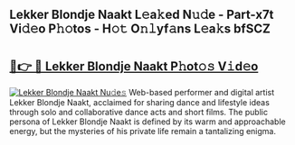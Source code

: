 ## Lekker Blondje Naakt L𝚎a𝚔ed N𝚞𝚍e - Part-x7t Vi𝚍𝚎o P𝚑𝚘tos - H𝚘𝚝 O𝚗𝚕yf𝚊ns L𝚎a𝚔s bfSCZ

# <h2><a href="http://kfcqqo.oniu.top/?m=Lekker+Blondje+Naakt">🔗👉 🔴 Lekker Blondje Naakt P𝚑ot𝚘𝚜 V𝚒d𝚎o</a></h2>

[![Lekker Blondje Naakt Nu𝚍e𝚜](https://i.imgur.com/0qMVB7G.gif)](http://kfcqqo.oniu.top/?m=Lekker+Blondje+Naakt)
Web-based performer and digital artist Lekker Blondje Naakt, acclaimed for sharing dance and lifestyle ideas through solo and collaborative dance acts and short films. The public persona of Lekker Blondje Naakt is defined by its warm and approachable energy, but the mysteries of his private life remain a tantalizing enigma.  
